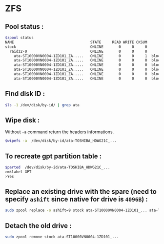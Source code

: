 # ZFS

## Pool status :

```bash
$zpool status
NAME                                   STATE     READ WRITE CKSUM
stock                                  ONLINE       0     0     0
  raidz2-0                             ONLINE       0     0     0
    ata-ST10000VN0004-1ZD101_ZA.....   ONLINE       0     0     1  block size: 512B configured, 4096B native
    ata-ST10000VN0004-1ZD101_ZA.....   ONLINE       0     0     0  block size: 512B configured, 4096B native
    ata-ST10000VN0004-1ZD101_ZA.....   ONLINE       0     0     0  block size: 512B configured, 4096B native
    ata-ST10000VN0004-1ZD101_ZA.....   ONLINE       0     0     0  block size: 512B configured, 4096B native
    ata-ST10000VN0004-1ZD101_ZA.....   ONLINE       0     0     0  block size: 512B configured, 4096B native
    ata-ST10000VN0004-1ZD101_ZA.....   ONLINE       0     0     0  block size: 512B configured, 4096B native

```

## Find disk ID :

```bash
$ls -1 /dev/disk/by-id/ | grep ata
```

## Wipe disk :

Without `-a` command return the headers informations.

```bash
$wipefs -a  /dev/disk/by-id/ata-TOSHIBA_HDWG21C_...
```

## To recreate gpt partition table :

```bash
$parted  /dev/disk/by-id/ata-TOSHIBA_HDWG21C_...
>mklabel GPT
>Yes
```

## Replace an existing drive with the spare (need to specify `ashift` since native for drive is `4096B`) :

```bash
sudo zpool replace -o ashift=9 stock ata-ST10000VN0004-1ZD101_... ata-TOSHIBA_HDWG21C_...
```

## Detach the old drive :

```bash
sudo zpool remove stock ata-ST10000VN0004-1ZD101_...
```